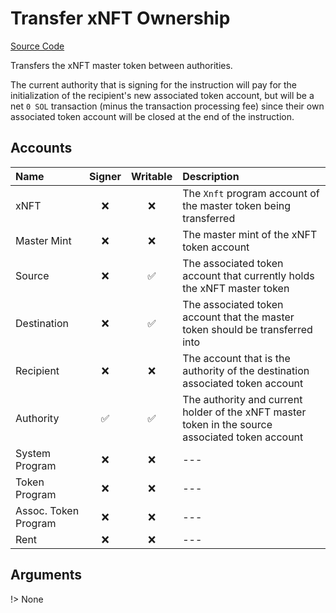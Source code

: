 # Transfer xNFT Ownership

[Source Code](https://github.com/coral-xyz/xnft/blob/master/programs/xnft/src/instructions/transfer.rs)

Transfers the xNFT master token between authorities.

The current authority that is signing for the instruction will pay for the initialization of the recipient's new associated token account, but will be a net `0 SOL` transaction (minus the transaction processing fee) since their own associated token account will be closed at the end of the instruction.

## Accounts

| Name                 | Signer | Writable | Description                                                                                      |
| :------------------- | :----: | :------: | :----------------------------------------------------------------------------------------------- |
| xNFT                 |   ❌   |    ❌    | The `Xnft` program account of the master token being transferred                                 |
| Master Mint          |   ❌   |    ❌    | The master mint of the xNFT token account                                                        |
| Source               |   ❌   |    ✅    | The associated token account that currently holds the xNFT master token                          |
| Destination          |   ❌   |    ✅    | The associated token account that the master token should be transferred into                    |
| Recipient            |   ❌   |    ❌    | The account that is the authority of the destination associated token account                    |
| Authority            |   ✅   |    ✅    | The authority and current holder of the xNFT master token in the source associated token account |
| System Program       |   ❌   |    ❌    | ---                                                                                              |
| Token Program        |   ❌   |    ❌    | ---                                                                                              |
| Assoc. Token Program |   ❌   |    ❌    | ---                                                                                              |
| Rent                 |   ❌   |    ❌    | ---                                                                                              |

## Arguments

!> None
